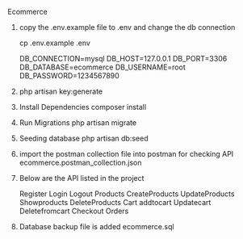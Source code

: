 Ecommerce

1. copy the .env.example file  to .env and change the db connection

    cp .env.example .env

    DB_CONNECTION=mysql
    DB_HOST=127.0.0.1
    DB_PORT=3306
    DB_DATABASE=ecommerce
    DB_USERNAME=root
    DB_PASSWORD=1234567890

2. php artisan key:generate

3. Install Dependencies
    composer install

4. Run Migrations
   php artisan migrate

5. Seeding database
   php artisan db:seed

6. import the postman collection file into postman for checking API
    ecommerce.postman_collection.json

7. Below are the API listed in the project  

   Register
   Login
   Logout
   Products
   CreateProducts
   UpdateProducts
   Showproducts
   DeleteProducts
   Cart
   addtocart
   Updatecart
   Deletefromcart
   Checkout
   Orders

8. Database backup file is added
    ecommerce.sql